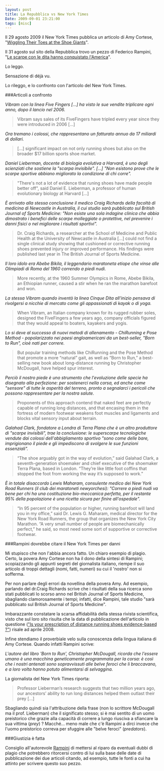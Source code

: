 ```yaml
---
layout: post
title: La Repubblica vs New York Times
Date: 2009-09-01 23:21:00
tags: [misc]
---
```

 

Il 29 agosto 2009 il New York Times pubblica un articolo di Amy Cortese, "[Wiggling Their Toes at the Shoe Giants](http://www.nytimes.com/2009/08/30/business/30shoe.html)".

Il 31 agosto sul sito della Repubblica trovo un pezzo di Federico Rampini, "[Le scarpe con le dita hanno conquistato l'America](http://www.repubblica.it/2009/08/sezioni/esteri/scarpe-dita/scarpe-dita/scarpe-dita.html)".

Lo leggo.

Sensazione di déjà vu.

Lo rileggo, e lo confronto con l'articolo del New York Times. 

###Articoli a confronto

_Vibram con la linea Five Fingers […] ha visto le sue vendite triplicare ogni anno, dopo il lancio nel 2006._
 
> Vibram says sales of its FiveFingers have tripled every year since they were introduced in 2006 […]

_Ora tremano i colossi, che rappresentano un fatturato annuo da 17 miliardi di dollari._
 
> […] significant impact on not only running shoes but also on the broader $17 billion sports shoe market.

_Daniel Lieberman, docente di biologia evolutiva a Harvard, è uno degli scienziati che sostiene la "scarpa invisibile". […] "Non esistono prove che le scarpe sportive abbiano migliorato la condizione di chi corre"._

> "There's not a lot of evidence that runing shoes have made people better off", said Daniel E. Lieberman, a professor of human evolutionary biology at Harvard […]

_È arrivato alla stessa conclusione il medico Craig Richards della facoltà di medicina di Newcastle in Australia, il cui studio sarà pubblicato sul British Journal of Sports Medicine: "Non esiste una sola indagine clinica che abbia dimostrato i benefici delle scarpe molleggiate o protettive, nel prevenire i danni fisici o nel migliorare i risultati sportivi"._

> Dr. Craig Richards, a researcher at the School of Medicine and Public Health at the University of Newcastle in Australia […] could not find a single clinical study showing that cushioned or corrective running shoes prevented injury or improved performance. His findings were published last year in The British Journal of Sports Medicine.

_Il loro idolo era Abebe Bikila, il leggendario maratoneta etiope che vinse alle Olimpiadi di Roma del 1960 correndo a piedi nudi._
 
> More recently, at the 1960 Summer Olympics in Rome, Abebe Bikila, an Ethiopian runner, caused a stir when he ran the marathon barefoot and won.

_La stessa Vibram quando inventò la linea Cinque Dita all'inizio pensava di rivolgersi a nicchie di mercato come gli appassionati di kayak o di yoga._

> When Vibram, an Italian company known for its rugged rubber soles, designed the FiveFingers a few years ago, company officials figured that they would appeal to boaters, kayakers and yogis.

_Lo si deve al successo di nuovi metodi di allenamento - ChiRunning e Pose Method - popolarizzato nei paesi angloamericani da un best-seller, "Born to Run", cioè nati per correre._

> But popular training methods like ChiRunning and the Pose Method that promote a more “natural” gait, as well as “Born to Run,” a best-selling new book about long-distance running by Christopher McDougall, have helped spur interest.

_Perciò il nostro piede è uno strumento che l'evoluzione delle specie ha disegnato alla perfezione: per sostenerci nella corsa, ed anche come "sensore" di tutte le asperità del terreno, pronto a segnalarci i pericoli che possono rappresentare per la nostra salute._
 
> Proponents of this approach contend that naked feet are perfectly capable of running long distances, and that encasing them in the fortress of modern footwear weakens foot muscles and ligaments and blocks vital sensory input about terrain.

_Galahad Clark, fondatore a Londra di Terra Plana che è un altro produttore di "scarpe invisibili", trae la conclusione: le superscarpe tecnologiche vendute dai colossi dell'abbigliamento sportivo "sono come delle bare, imprigionano il piede e gli impediscono di svolgere le sue funzioni essenziali"._
 
> “The shoe arguably got in the way of evolution,” said Galahad Clark, a seventh-generation shoemaker and chief executive of the shoemaker Terra Plana, based in London. “They’re like little foot coffins that stopped the foot from working the way it’s supposed to work.”

_È in totale disaccordo Lewis Maharam, consulente medico dei New York Road Runners (il club dei maratoneti newyorchesi): "Correre a piedi nudi va bene per chi ha una costituzione bio-meccanica perfetta, per il restante 95% della popolazione è una ricetta sicura per finire all'ospedale"._
 
> “In 95 percent of the population or higher, running barefoot will land you in my office,” said Dr. Lewis G. Maharam, medical director for the New York Road Runners, the group that organizes the New York City Marathon. “A very small number of people are biomechanically perfect,” he said, so most need some sort of supportive or corrective footwear.


###Rampini dovrebbe citare il New York Times per danni

Mi stupisco che non l'abbia ancora fatto. Un chiaro esempio di plagio. Certo, la povera Amy Cortese non ha il dono della sintesi di Rampini; scopiazzando gli appunti segreti del giornalista italiano, riempe il suo articolo di troppi dettagli (nomi, fatti, numeri) su cui il 'nostro' non si sofferma.

Per non parlare degli errori da novellina della povera Amy. Ad esempio, parlando del dr.Craig Richards scrive che i risultati della sua ricerca sono stati pubblicati lo scorso anno nel British Journal of Sports Medicine, sbagliando clamorosamente i tempi; infatti, dice Rampini, tale studio "sarà pubblicato sul British Journal of Sports Medicine". 

Imbarazzante constatare la scarsa affidabilità della stessa rivista scientifica, visto che sul loro sito risulta che la data di pubblicazione dell'articolo in questione (["Is your prescription of distance running shoes evidence-based ?"](http://bjsm.bmj.com/cgi/content/short/43/3/159)) risale ad aprile 2008.

Infine stendiamo il proverbiale velo sulla conoscenza della lingua italiana di Amy Cortese. Quando infatti Rampini scrive:


*L'autore del libro 'Born to Run', Christopher McDougall, ricorda che l'essere umano è una macchina geneticamente programmata per la corsa: è così che i nostri antenati sono sopravvissuti alle belve feroci che li braccavano, e a loro volta hanno potuto alimentarsi di selvaggina.*

La giornalista del New York Times riporta:
 
> Professor Lieberman’s research suggests that two million years ago, our ancestors’ ability to run long distances helped them outlast their prey […]

Sbagliando quindi sia l'attribuzione della frase (non lo scrittore McDougall ma il prof. Lieberman) che il significato stesso; si è mai sentito di un uomo preistorico che grazie alla capacità di correre a lungo riusciva a sfiancare la sua vittima (_prey_) ? Macché… meno male che c'è Rampini a dirci invece che l'uomo preistorico correva per sfuggire alle "belve feroci" (_predators_).

###Giustizia è fatta

Consiglio all'autorevole [Rampini](http://it.wikipedia.org/wiki/Federico_Rampini) di mettersi al riparo da eventuali dubbi di plagio che potrebbero ritorcersi contro di lui sulla base delle date di pubblicazione dei due articoli citando, ad esempio, tutte le fonti a cui ha attinto per scrivere questo suo pezzo.
